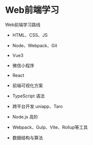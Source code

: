 # Web前端学习

Web前端学习路线

- HTML、CSS、JS

- Node、Webpack、Git

- Vue3

- 微信小程序

- React

- 前端可视化方案

- TypeScript 语法

- 跨平台开发 uniapp、Taro

- Node.js 高阶

- Webpack、Gulp、Vite、Rollup等工具

- 数据结构与算法

